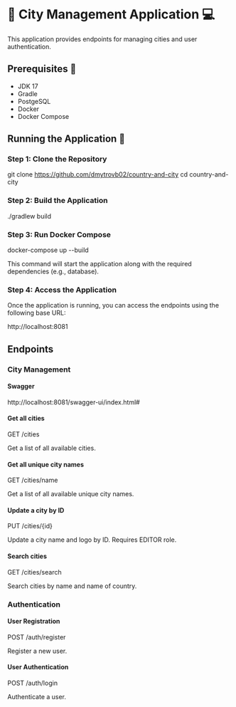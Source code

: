 # 🌃 City Management Application 💻

This application provides endpoints for managing cities and user authentication.

## Prerequisites 📝 

- JDK 17
- Gradle
- PostgeSQL
- Docker
- Docker Compose

## Running the Application 🎯

### Step 1: Clone the Repository

git clone https://github.com/dmytrovb02/country-and-city
cd country-and-city

### Step 2: Build the Application

./gradlew build

### Step 3: Run Docker Compose

docker-compose up --build

This command will start the application along with the required dependencies (e.g., database).

### Step 4: Access the Application

Once the application is running, you can access the endpoints using the following base URL:

http://localhost:8081

## Endpoints

### City Management

#### Swagger
http://localhost:8081/swagger-ui/index.html#

#### Get all cities

GET /cities

Get a list of all available cities.

#### Get all unique city names

GET /cities/name

Get a list of all available unique city names.

#### Update a city by ID

PUT /cities/{id}

Update a city name and logo by ID. Requires EDITOR role.

#### Search cities

GET /cities/search

Search cities by name and name of country.

### Authentication

#### User Registration

POST /auth/register

Register a new user.

#### User Authentication

POST /auth/login

Authenticate a user.
